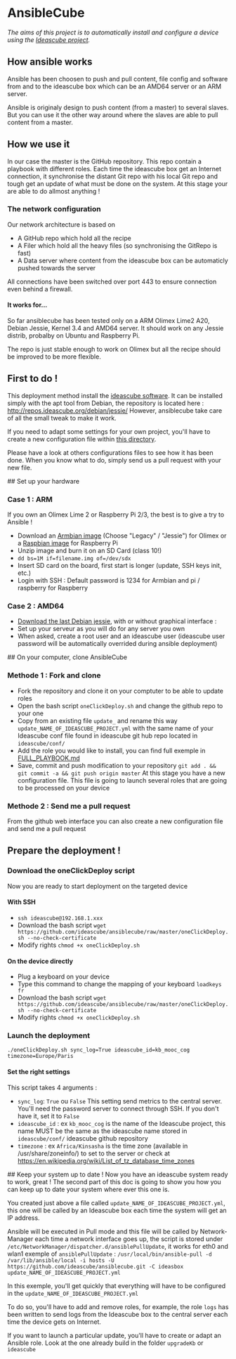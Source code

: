 # AnsibleCube
_The aims of this project is to automatically install and configure a device using the [Ideascube project](http://github.com/ideascube/ideascube/)._

## How ansible works
Ansible has been choosen to push and pull content, file config and software from and to the ideascube box which can be an AMD64 server or an ARM server.

Ansible is originaly design to push content (from a master) to several slaves. But you can use it the other way around where the slaves are able to pull content from a master. 

## How we use it 
In our case the master is the GitHub repository. This repo contain a playbook with different roles. Each time the ideascube box get an Internet connection, it synchronise the distant Git repo with his local Git repo and tough get an update of what must be done on the system. At this stage your are able to do allmost anything !

### The network configuration
Our network architecture is based on 
 - A GitHub repo which hold all the recipe 
 - A Filer which hold all the heavy files (so synchronising the GitRepo is fast)
 - A Data server where content from the ideascube box can be automaticly pushed towards the server

 All connections have been switched over port 443 to ensure connection even behind a firewall.

#### It works for...
So far ansiblecube has been tested only on a ARM Olimex Lime2 A20, Debian Jessie, Kernel 3.4 and AMD64 server.
It should work on any Jessie distrib, probalby on Ubuntu and Raspberry Pi.

The repo is just stable enough to work on Olimex but all the recipe should be improved to be more flexible.

## First to do !

This deployment method install the [ideascube software](http://github.com/ideascube/ideascube/). It can be installed simply with the apt tool from Debian, the repository is located here : http://repos.ideascube.org/debian/jessie/
However, ansiblecube take care of all the small tweak to make it work.

If you need to adapt some settings for your own project, you'll have to create a new configuration file within [this directory](https://github.com/ideascube/ideascube/tree/master/ideascube/conf). 

Please have a look at others configurations files to see how it has been done. When you know what to do, simply send us a pull request with your new file. 

## Set up your hardware 
### Case 1 : ARM
If you own an Olimex Lime 2 or Raspberry Pi 2/3, the best is to give a try to Ansible ! 
 - Download an [Armbian image](http://www.armbian.com/olimex-lime-2/) (Choose "Legacy" / "Jessie") for Olimex or a [Raspbian image](https://www.raspberrypi.org/downloads/raspbian/) for Raspberry Pi
 - Unzip image and burn it on an SD Card (class 10!)
 - ```dd bs=1M if=filename.img of=/dev/sdx```
 - Insert SD card on the board, first start is longer (update, SSH keys init, etc.)
 - Login with SSH : Default password is 1234 for Armbian and pi / raspberry for Raspberry 

### Case 2 : AMD64
 - [Download the last Debian jessie](http://cdimage.debian.org/debian-cd/current-live/amd64/iso-hybrid/debian-live-8.2.0-amd64-lxde-desktop.iso), with or without graphical interface : 
 - Set up your serveur as you will do for any server you own
 - When asked, create a root user and an ideascube user (ideascube user password will be automatically overrided during ansible deployment)

## On your computer, clone AnsibleCube
### Methode 1 : Fork and clone 
 - Fork the repository and clone it on your comptuter to be able to update roles 
 - Open the bash script ```oneClickDeploy.sh``` and change the github repo to your one
 - Copy from an existing file ```update_``` and rename this way ```update_NAME_OF_IDEASCUBE_PROJECT.yml``` with the same name of your Ideascube conf file found in ideascube git hub repo located in ```ideascube/conf/```
 - Add the role you would like to install, you can find full exemple in [FULL_PLAYBOOK.md](https://github.com/ideascube/ansiblecube/blob/master/FULL_PLAYBOOK.md)
 - Save, commit and push modification to your repository ```git add . &&  git commit -a && git push origin master```
 At this stage you have a new configuration file. This file is going to launch several roles that are going to be processed on your device

### Methode 2 : Send me a pull request
From the github web interface you can also create a new configuration file and send me a pull request 

## Prepare the deployment !
### Download the oneClickDeploy script
Now you are ready to start deployment on the targeted device
#### With SSH
 - ```ssh ideascube@192.168.1.xxx```
 - Download the bash script ```wget https://github.com/ideascube/ansiblecube/raw/master/oneClickDeploy.sh --no-check-certificate```
 - Modify rights ```chmod +x oneClickDeploy.sh```
 
#### On the device directly
  - Plug a keyboard on your device
  - Type this command to change the mapping of your keyboard `loadkeys fr`
  - Download the bash script ```wget https://github.com/ideascube/ansiblecube/raw/master/oneClickDeploy.sh --no-check-certificate```
 - Modify rights ```chmod +x oneClickDeploy.sh```

### Launch the deployment 
	./oneClickDeploy.sh sync_log=True ideascube_id=kb_mooc_cog timezone=Europe/Paris
 
#### Set the right settings
This script takes 4 arguments : 

 - ```sync_log```: ```True``` ou ```False``` This setting send metrics to the central server. You'll need the password server to connect through SSH. If you don't have it, set it to ```False```
 - ```ideascube_id``` : ex ```kb_mooc_cog``` is the name of the Ideascube project, this name MUST be the same as the ideascube name stored in ```ideascube/conf/``` ideascube github repository
 - ```timezone``` : ex ```Africa/Kinsasha``` is the time zone (available in /usr/share/zoneinfo/) to set to the server or check at https://en.wikipedia.org/wiki/List_of_tz_database_time_zones
 

## Keep your system up to date ! 
Now you have an ideascube system ready to work, great !
The second part of this doc is going to show you how you can keep up to date your system where ever this one is.

You created just above a file called ```update_NAME_OF_IDEASCUBE_PROJECT.yml```, this one will be called by an Ideascube box each time the system will get an IP address.

Ansible will be executed in Pull mode and this file will be called by Network-Manager each time a network interface goes up, the script is stored under `/etc/NetworkManager/dispatcher.d/ansiblePullUpdate`, it works for eth0 and wlan1
exemple of ```ansiblePullUpdate``` : ```/usr/local/bin/ansible-pull -d /var/lib/ansible/local -i hosts -U https://github.com/ideascube/ansiblecube.git -C ideasbox update_NAME_OF_IDEASCUBE_PROJECT.yml```

In this exemple, you'll get quickly that everything will have to be configured in the ```update_NAME_OF_IDEASCUBE_PROJECT.yml```

To do so, you'll have to add and remove roles, for example, the role ```logs``` has been written to send logs from the Ideascube box to the central server each time the device gets on Internet. 

If you want to launch a particular update, you'll have to create or adapt an Ansible role. Look at the one already build in the folder ```upgradeKb``` or ```ideascube```
